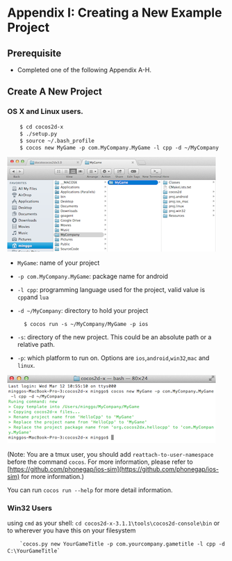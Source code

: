 # Appendix I: Creating a New Example Project

## Prerequisite
* Completed one of the following Appendix A-H.

## Create A New Project

### OS X and Linux users.

		$ cd cocos2d-x
		$ ./setup.py
		$ source ~/.bash_profile
		$ cocos new MyGame -p com.MyCompany.MyGame -l cpp -d ~/MyCompany

![](I-web/1.png "")

* `MyGame`: name of your project
* `-p com.MyCompany.MyGame`: package name for android
* `-l cpp`: programming language used for the project, valid value is `cpp`and `lua`
* `-d ~/MyCompany`: directory to hold your project

		$ cocos run -s ~/MyCompany/MyGame -p ios

* `-s`: directory of the new project. This could be an absolute path or a relative path.
* `-p`: which platform to run on. Options are `ios`,`android`,`win32`,`mac` and `linux`.

![](I-web/2.png "")

(Note: You are a tmux user, you should add `reattach-to-user-namespace` before the
command `cocos`. For more information, please refer to
[https://github.com/phonegap/ios-sim](https://github.com/phonegap/ios-sim) for
more information.)

You can run `cocos run --help` for more detail information.

### Win32 Users
using `cmd` as your shell: `cd cocos2d-x-3.1.1\tools\cocos2d-console\bin` or to
wherever you have this on your filesystem

		`cocos.py new YourGameTitle -p com.yourcompany.gametitle -l cpp -d C:\YourGameTitle`
